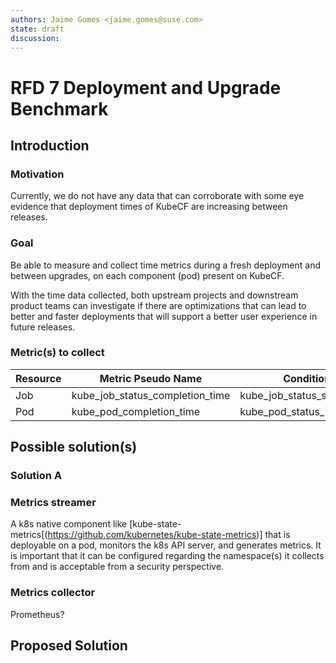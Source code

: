 ```yaml
---
authors: Jaime Gomes <jaime.gomes@suse.com>
state: draft
discussion: 
---
```


# RFD 7 Deployment and Upgrade Benchmark

## Introduction

### Motivation

Currently, we do not have any data that can corroborate with some eye evidence that deployment times
of KubeCF are increasing between releases.

### Goal

Be able to measure and collect time metrics during a fresh deployment and between upgrades, on each
component (pod) present on KubeCF.

With the time data collected, both upstream projects and downstream product teams can investigate
if there are optimizations that can lead to better and faster deployments that will support a
better user experience in future releases.

### Metric(s) to collect

| Resource | Metric Pseudo Name              | Condition                 | Namespace |
| -------- | ------------------------------- | ------------------------- | --------- |
| Job      | kube_job_status_completion_time | kube_job_status_succeeded | kubecf    |
| Pod      | kube_pod_completion_time        | kube_pod_status_ready     | kubecf    |

## Possible solution(s)

### Solution A

### Metrics streamer

A k8s native component like [kube-state-metrics[(https://github.com/kubernetes/kube-state-metrics)]
that is deployable on a pod, monitors the k8s API server, and generates metrics. It is
important that it can be configured regarding the namespace(s) it collects from
and is acceptable from a security perspective.

### Metrics collector

Prometheus?

## Proposed Solution
